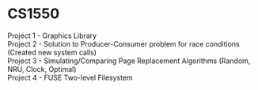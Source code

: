 # CS1550

Project 1 - Graphics Library  
Project 2 - Solution to Producer-Consumer problem for race conditions (Created new system calls)  
Project 3 - Simulating/Comparing Page Replacement Algorithms (Random, NRU, Clock, Optimal)  
Project 4 - FUSE Two-level Filesystem  
